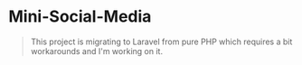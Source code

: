 # Mini-Social-Media

> This project is migrating to Laravel from pure PHP which requires a bit workarounds and I'm working on it.
